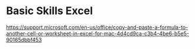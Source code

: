 # Basic Skills Excel 


https://support.microsoft.com/en-us/office/copy-and-paste-a-formula-to-another-cell-or-worksheet-in-excel-for-mac-4d4cd9ca-c3b4-4be6-b5e5-90165dbbf453
